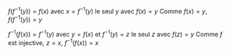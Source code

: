 
$f(f^{-1}(y)) = f(x)$  avec $x=f^{-1}(y)$ le seul $y$ avec $f(x)=y$
Comme $f(x) = y$, $f(f^{-1}(y)) = y$

$f^{-1}(f(x)) = f^{-1}(y)$ avec $y = f(x)$ et $f^{-1}(y) = z$ le seul $z$ avec $f(z)=y$
Comme $f$ est injective, $z=x$, $f^{-1}(f(x)) = x$
